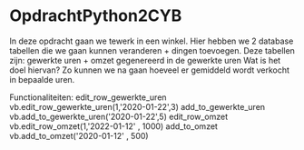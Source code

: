 # OpdrachtPython2CYB

In deze opdracht gaan we tewerk in een winkel.
Hier hebben we 2 database tabellen die we gaan kunnen veranderen + dingen toevoegen.
Deze tabellen zijn: gewerkte uren + omzet gegenereerd in de gewerkte uren
Wat is het doel hiervan? 
Zo kunnen we na gaan hoeveel er gemiddeld wordt verkocht in bepaalde uren.



Functionaliteiten:
    edit_row_gewerkte_uren vb.edit_row_gewerkte_uren(1,'2020-01-22',3)
    add_to_gewerkte_uren vb.add_to_gewerkte_uren('2020-01-22',5)
    edit_row_omzet vb.edit_row_omzet(1,'2022-01-12' , 1000)
    add_to_omzet vb.add_to_omzet('2020-01-12' , 500)

